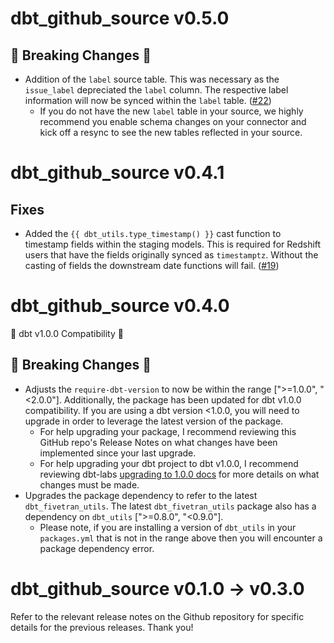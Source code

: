 # dbt_github_source v0.5.0

## 🚨  Breaking Changes 🚨 
- Addition of the `label` source table. This was necessary as the `issue_label` depreciated the `label` column. The respective label information will now be synced within the `label` table. ([#22](https://github.com/fivetran/dbt_github_source/pull/22))
  - If you do not have the new `label` table in your source, we highly recommend you enable schema changes on your connector and kick off a resync to see the new tables reflected in your source.
# dbt_github_source v0.4.1

## Fixes
- Added the `{{ dbt_utils.type_timestamp() }}` cast function to timestamp fields within the staging models. This is required for Redshift users that have the fields originally synced as `timestamptz`. Without the casting of fields the downstream date functions will fail. ([#19](https://github.com/fivetran/dbt_github_source/pull/19))

# dbt_github_source v0.4.0
🎉 dbt v1.0.0 Compatibility 🎉
## 🚨 Breaking Changes 🚨
- Adjusts the `require-dbt-version` to now be within the range [">=1.0.0", "<2.0.0"]. Additionally, the package has been updated for dbt v1.0.0 compatibility. If you are using a dbt version <1.0.0, you will need to upgrade in order to leverage the latest version of the package.
  - For help upgrading your package, I recommend reviewing this GitHub repo's Release Notes on what changes have been implemented since your last upgrade.
  - For help upgrading your dbt project to dbt v1.0.0, I recommend reviewing dbt-labs [upgrading to 1.0.0 docs](https://docs.getdbt.com/docs/guides/migration-guide/upgrading-to-1-0-0) for more details on what changes must be made.
- Upgrades the package dependency to refer to the latest `dbt_fivetran_utils`. The latest `dbt_fivetran_utils` package also has a dependency on `dbt_utils` [">=0.8.0", "<0.9.0"].
  - Please note, if you are installing a version of `dbt_utils` in your `packages.yml` that is not in the range above then you will encounter a package dependency error.

# dbt_github_source v0.1.0 -> v0.3.0
Refer to the relevant release notes on the Github repository for specific details for the previous releases. Thank you!
